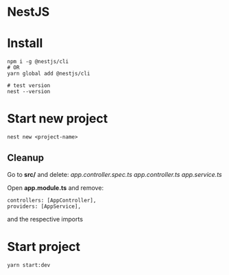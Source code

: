 # NestJS

# Install

```
npm i -g @nestjs/cli
# OR
yarn global add @nestjs/cli

# test version
nest --version
```

# Start new project

```
nest new <project-name>
```

## Cleanup

Go to **src/** and delete: 
*app.controller.spec.ts* 
*app.controller.ts* 
*app.service.ts* 

Open **app.module.ts** and remove:

```
controllers: [AppController],
providers: [AppService],
```

and the respective imports


# Start project

```
yarn start:dev
```